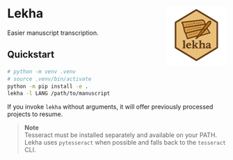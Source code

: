 # Lekha <img src="./assets/logo.png" alt="lekha logo" align="right" height="138">


Easier manuscript transcription. 


## Quickstart

```bash
# python -m venv .venv
# source .venv/bin/activate
python -m pip install -e .
lekha -l LANG /path/to/manuscript
```

If you invoke `lekha` without arguments, it will offer previously processed
projects to resume.

> **Note**  
> Tesseract must be installed separately and available on your PATH. Lekha uses
> `pytesseract` when possible and falls back to the `tesseract` CLI.
